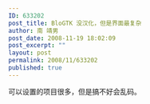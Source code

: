 ```yaml
---
ID: 633202
post_title: BloGTK 没汉化，但是界面最复杂
author: 南 靖男
post_date: 2008-11-19 18:02:09
post_excerpt: ""
layout: post
permalink: 2008/11/633202
published: true
---
```

&#21487;&#20197;&#35774;&#32622;&#30340;&#39033;&#30446;&#24456;&#22810;&#65292;&#20294;&#26159;&#25630;&#19981;&#22909;&#20250;&#20081;&#30721;&#12290;
